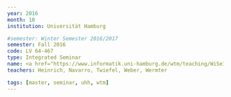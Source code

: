 ```yaml
---
year: 2016
month: 10
institution: Universität Hamburg

#semester: Winter Semester 2016/2017 
semester: Fall 2016
code: LV 64-467
type: Integrated Seminar
name: <a href="https://www.informatik.uni-hamburg.de/wtm/teaching/WiSe16_HumanRobotInteraction_Pj.shtml" title="Details">Human-Robot Interaction</a>
teachers: Heinrich, Navarro, Twiefel, Weber, Wermter

tags: [master, seminar, uhh, wtm]
---
```

